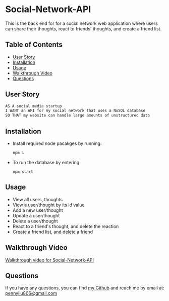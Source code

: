 # Social-Network-API
This is the back end for for a social network web application where users can share their thoughts, react to friends’ thoughts, and create a friend list.

## Table of Contents
  * [User Story](#user-story)
  * [Installation](#installation)
  * [Usage](#usage)
  * [Walkthrough Video](#walkthrough-video)
  * [Questions](#questions)  

## User Story
```md
AS A social media startup
I WANT an API for my social network that uses a NoSQL database
SO THAT my website can handle large amounts of unstructured data
```

## Installation
- Install required node pacakges by running:
    ```bash
    npm i
    ```
- To run the database by entering
    ```
    npm start
    ```

## Usage
- View all users, thoughts
- View a user/thought by its id value
- Add a new user/thought
- Update a user/thought
- Delete a user/thought
- React to a friend's thought, and delete the reaction
- Create a friend list, and delete a friend


## Walkthrough Video
[Walkthrough video for Social-Network-API](https://drive.google.com/file/d/1rkiYIvonCxWtNLU7Kiud4y_S8WYeOkRw/view)

## Questions
If you have any questions, you can find [my Github](https://github.com/PennyLIU2022) and reach me by email at: pennyliu806@gmail.com